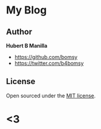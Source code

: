 # My Blog

## Author

**Hubert B Manilla**
- <https://github.com/bomsy>
- <https://twitter.com/b4bomsy>


## License

Open sourced under the [MIT license](LICENSE.md).

<3
======
